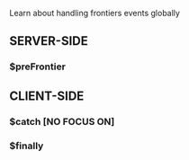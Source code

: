 <!--Topic description-->
<description>Learn about handling frontiers events globally </description>


## SERVER-SIDE

### $preFrontier

## CLIENT-SIDE

### $catch [NO FOCUS ON]

### $finally